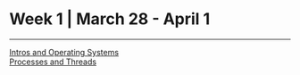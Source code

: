 # Week 1 | March 28 - April 1
---
[Intros and Operating Systems](OperatingSystems.md) <br>
[Processes and Threads](pt.md) <br>
